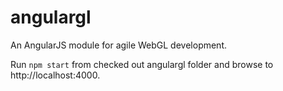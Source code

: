 angulargl
=========

An AngularJS module for agile WebGL development.

Run `npm start` from checked out angulargl folder and browse to http://localhost:4000.
